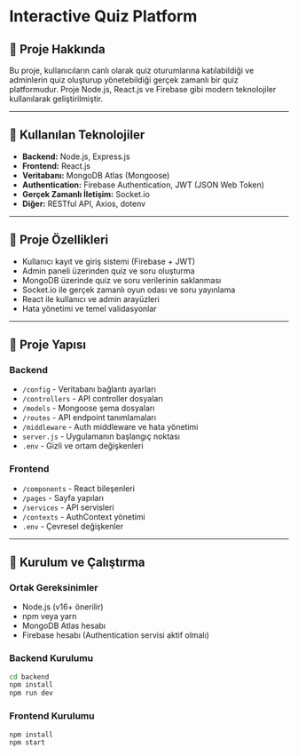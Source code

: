 # Interactive Quiz Platform

## 📌 Proje Hakkında

Bu proje, kullanıcıların canlı olarak quiz oturumlarına katılabildiği ve adminlerin quiz oluşturup yönetebildiği gerçek zamanlı bir quiz platformudur. Proje Node.js, React.js ve Firebase gibi modern teknolojiler kullanılarak geliştirilmiştir.

---

## 🚀 Kullanılan Teknolojiler

- **Backend:** Node.js, Express.js
- **Frontend:** React.js
- **Veritabanı:** MongoDB Atlas (Mongoose)
- **Authentication:** Firebase Authentication, JWT (JSON Web Token)
- **Gerçek Zamanlı İletişim:** Socket.io
- **Diğer:** RESTful API, Axios, dotenv

---

## 🎯 Proje Özellikleri

- Kullanıcı kayıt ve giriş sistemi (Firebase + JWT)
- Admin paneli üzerinden quiz ve soru oluşturma
- MongoDB üzerinde quiz ve soru verilerinin saklanması
- Socket.io ile gerçek zamanlı oyun odası ve soru yayınlama
- React ile kullanıcı ve admin arayüzleri
- Hata yönetimi ve temel validasyonlar

---

## 📂 Proje Yapısı

### Backend

- `/config` - Veritabanı bağlantı ayarları
- `/controllers` - API controller dosyaları
- `/models` - Mongoose şema dosyaları
- `/routes` - API endpoint tanımlamaları
- `/middleware` - Auth middleware ve hata yönetimi
- `server.js` - Uygulamanın başlangıç noktası
- `.env` - Gizli ve ortam değişkenleri
  
### Frontend

- `/components` - React bileşenleri
- `/pages` - Sayfa yapıları
- `/services` - API servisleri
- `/contexts` - AuthContext yönetimi
- `.env` - Çevresel değişkenler

---

## 🔧 Kurulum ve Çalıştırma

### Ortak Gereksinimler

- Node.js (v16+ önerilir)
- npm veya yarn
- MongoDB Atlas hesabı
- Firebase hesabı (Authentication servisi aktif olmalı)

### Backend Kurulumu

```bash
cd backend
npm install
npm run dev
```
### Frontend Kurulumu

```bash
npm install
npm start
```


